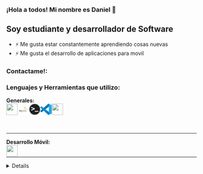 ### ¡Hola a todos! Mi nombre es Daniel 👋

## Soy estudiante y desarrollador de Software

- ⚡ Me gusta estar constantemente aprendiendo cosas nuevas
- ⚡ Me gusta el desarrollo de aplicaciones para movil

### Contactame!:

### Lenguajes y Herramientas que utilizo:

__Generales:__ 
<br />
<img align="bottom" src="https://raw.githubusercontent.com/jmnote/z-icons/master/svg/git.svg" width="30" height="30" />
<img align="left" src="https://raw.githubusercontent.com/jmnote/z-icons/master/svg/github.svg" width="30" height="30" />
<img align="left" src="https://raw.githubusercontent.com/github/explore/80688e429a7d4ef2fca1e82350fe8e3517d3494d/topics/mysql/mysql.png" width="30" height="30"/>
<img align="left" src="https://raw.githubusercontent.com/github/explore/80688e429a7d4ef2fca1e82350fe8e3517d3494d/topics/terminal/terminal.png" width="30" height="30"/>
<img align="left" src="https://raw.githubusercontent.com/github/explore/80688e429a7d4ef2fca1e82350fe8e3517d3494d/topics/visual-studio-code/visual-studio-code.png" width="30" height="30"/>

<br />

---
__Desarrollo Móvil:__
<br />
<img align="left" src="https://raw.githubusercontent.com/jmnote/z-icons/master/svg/java.svg" width="30" height="30" />
<br />

---
<details>
    
![GitHub stats](https://github-readme-stats.vercel.app/api?username=DaniDuran09&show_icons=true&theme=tokyonight)

![Top Langs](https://github-readme-stats.vercel.app/api/top-langs/?username=DaniDuran09&show_icons=true&theme=tokyonight)


</details>
    
</details>


<!---
DaniDuran09/DaniDuran09 is a ✨ special ✨ repository because its `README.md` (this file) appears on your GitHub profile.
You can click the Preview link to take a look at your changes.
--->
